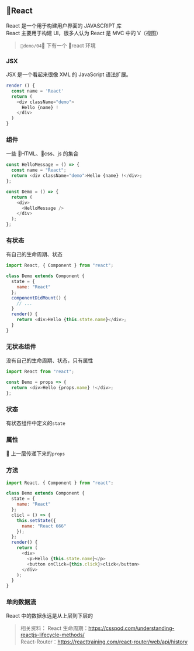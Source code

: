## React

React 是一个用于构建用户界面的 JAVASCRIPT 库  
React 主要用于构建 UI，很多人认为 React 是 MVC 中的 V（视图）

> `demo/04` 下有一个 react 环境

### JSX

JSX 是一个看起来很像 XML 的 JavaScript 语法扩展。

```javascript
render () {
  const name = 'React'
  return (
    <div className="demo">
      Hello {name} !
    </div>
  )
}
```

### 组件

一些 HTML、css、js 的集合

```javascript
const HelloMessage = () => {
  const name = "React";
  return <div className="demo">Hello {name} !</div>;
};

const Demo = () => {
  return (
    <div>
      <HelloMessage />
    </div>
  );
};
```

### 有状态

有自己的生命周期、状态

```javascript
import React, { Component } from "react";

class Demo extends Component {
  state = {
    name: "React"
  };
  componentDidMount() {
    // ...
  }
  render() {
    return <div>Hello {this.state.name}</div>;
  }
}
```

### 无状态组件

没有自己的生命周期、状态，只有属性

```javascript
import React from "react";

const Demo = props => {
  return <div>Hello {props.name} !</div>;
};
```

### 状态

有状态组件中定义的`state`

### 属性

 上一层传递下来的`props`

### 方法

```javascript
import React, { Component } from "react";

class Demo extends Component {
  state = {
    name: "React"
  };
  clicl = () => {
    this.setState({
      name: "React 666"
    });
  };
  render() {
    return (
      <div>
        <p>Hello {this.state.name}</p>
        <button onClick={this.click}>click</button>
      </div>
    );
  }
}
```

### 单向数据流

React 中的数据永远是从上层到下层的

> 相关资料：
> React 生命周期：https://csspod.com/understanding-reactjs-lifecycle-methods/  
> React-Router：https://reacttraining.com/react-router/web/api/history
